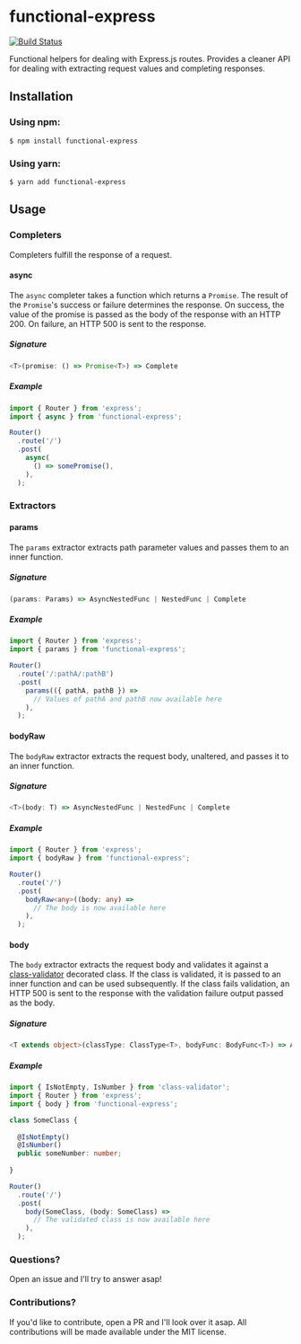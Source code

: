 # functional-express
[![Build Status](https://travis-ci.org/halfmatthalfcat/functional-express.svg?branch=master)](https://travis-ci.org/halfmatthalfcat/functional-express)

Functional helpers for dealing with Express.js routes. 
Provides a cleaner API for dealing with extracting request values and completing responses.

## Installation

### Using npm:

```
$ npm install functional-express
```

### Using yarn:

```
$ yarn add functional-express
```

## Usage

### Completers
Completers fulfill the response of a request.

#### async
The `async` completer takes a function which returns a `Promise`. The result of the `Promise`'s
success or failure determines the response. On success, the value of the promise is passed as the body of the response
with an HTTP 200. On failure, an HTTP 500 is sent to the response.
##### Signature
```typescript
<T>(promise: () => Promise<T>) => Complete
```
##### Example
```typescript
import { Router } from 'express';
import { async } from 'functional-express';

Router()
  .route('/')
  .post(
    async(
      () => somePromise(),
    ),
  );

```

### Extractors

#### params
The `params` extractor extracts path parameter values and passes them to an inner function.
##### Signature
```typescript
(params: Params) => AsyncNestedFunc | NestedFunc | Complete
```
##### Example
```typescript
import { Router } from 'express';
import { params } from 'functional-express';

Router()
  .route('/:pathA/:pathB')
  .post(
    params(({ pathA, pathB }) => 
      // Values of pathA and pathB now available here
    ),
  );
```

#### bodyRaw
The `bodyRaw` extractor extracts the request body, unaltered, and passes it to an inner function.
##### Signature
```typescript
<T>(body: T) => AsyncNestedFunc | NestedFunc | Complete
```
##### Example
```typescript
import { Router } from 'express';
import { bodyRaw } from 'functional-express';

Router()
  .route('/')
  .post(
    bodyRaw<any>((body: any) => 
      // The body is now available here
    ),
  );
```

#### body
The `body` extractor extracts the request body and validates it against a 
[class-validator](https://github.com/typestack/class-validator) decorated class. If the class is validated,
it is passed to an inner function and can be used subsequently. If the class fails validation, an HTTP 500
is sent to the response with the validation failure output passed as the body.
##### Signature
```typescript
<T extends object>(classType: ClassType<T>, bodyFunc: BodyFunc<T>) => AsyncNestedFunc | NestedFunc | Complete
```
##### Example
```typescript
import { IsNotEmpty, IsNumber } from 'class-validator';
import { Router } from 'express';
import { body } from 'functional-express';

class SomeClass {
  
  @IsNotEmpty()
  @IsNumber()
  public someNumber: number;
  
}

Router()
  .route('/')
  .post(
    body(SomeClass, (body: SomeClass) => 
      // The validated class is now available here
    ),
  );
```

### Questions?
Open an issue and I'll try to answer asap!

### Contributions?
If you'd like to contribute, open a PR and I'll look over it asap. All contributions will be made 
available under the MIT license.
